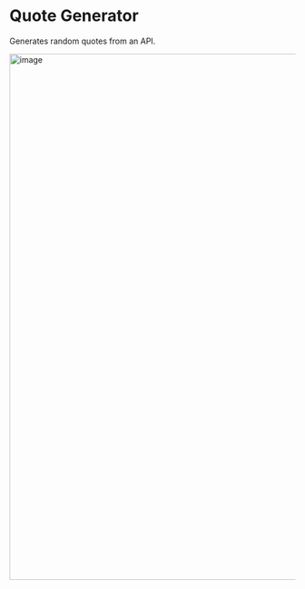 # Quote Generator
Generates random quotes from an API.

<img width="926" alt="image" src="https://github.com/Harish-Ranjith/quotegenerator/assets/69449561/83a28fdf-1f3a-41a8-b826-6784a8508efb">


